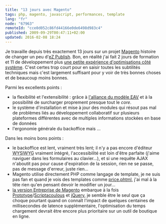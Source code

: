 ```yaml
---
title: "13 jours avec Magento"
tags: php, magento, javascript, performances, template
lang: "fr"
node: "67963"
remoteId: "cce0d052c86fd44166e0de6498d983c4"
published: 2009-09-29T00:47:11+02:00
updated: 2016-02-08 18:24
---
```


Je travaille depuis très exactement 13 jours sur un projet
[Magento](/tag/magento) histoire de changer un peu d'[eZ
Publish](/tag/ez-publish). Bon, en réalité j'ai fait 2 jours de formation et 11
de développement plus [une petite expérience d'optimisations côté
système](/post/optimisations-magento-et-autres-applications-php-mysql). C'est
certes trop court pour en saisir toutes les subtilités techniques mais c'est
largement suffisant pour y voir de très bonnes choses et de beaucoup moins
bonnes.


Parmi les excellents points :

* la flexibilité et l'extensibilité : grâce à [l'alliance du modèle <abbr
  title="Entity Attribute
  Value">EAV</abbr>](http://en.wikipedia.org/wiki/Entity-attribute-value_model)
  et à la possibilité de surcharger proprement presque tout le *core*.
* le système d'installation et mise à jour des modules qui résout pas mal de
  problèmes liés au développement collaboratif sur plusieurs plateformes
  différentes avec de multiples informations stockées en base de données
* l'ergonomie générale du backoffice mais ...

Dans les moins bons points :

* le backoffice est lent, vraiment très lent; il n'y a pas encore d'éditeur
  <abbr title="What You See Is What You Get">WYSIWYG</abbr>  vraiment intégré,
  l'accessibilité est loin d'être parfaite (j'aime naviguer dans les formulaires
  au clavier...), et si une requête AJAX n'aboutit pas pour cause d'expiration
  de la session, rien ne se passe, pas de message d'erreur, juste
  rien...
* Magento utilise directement PHP comme langage de template, je ne suis pas fan
  et quand je vois des templates comme
  [price.phtml](http://svn.magentocommerce.com/source/branches/1.3/app/design/frontend/default/default/template/catalog/product/price.phtml),
  j'ai mal à la tête rien qu'en pensant devoir le modifier un jour...
* [la version Entreprise de
  Magento](http://www.magentocommerce.com/product/enterprise-edition) embarque à
  la fois
  [Prototype](http://www.prototypejs.org/)/[Scriptacoulous](http://script.aculo.us/)
  et [jQuery](http://jquery.com/), je semble être le seul que ça choque pourtant
  quand on connaît l'impact de quelques centaines de millisecondes de latence
  supplémentaire,
  l'optimisation du temps chargement devrait être encore plus prioritaire sur un
  outil de boutique en ligne.
